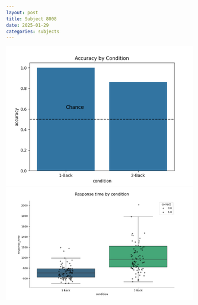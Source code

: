 ```yaml
---
layout: post
title: Subject 8008
date: 2025-01-29
categories: subjects
---
```


![](data/8008/run-25/8008_ATS_acc.png)
![](data/8008/run-25/8008_ATS_rt.png)
